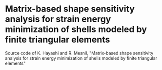 # Matrix-based shape sensitivity analysis for strain energy minimization of shells modeled by finite triangular elements
Source code of K. Hayashi and R. Mesnil, "Matrix-based shape sensitivity analysis for strain energy minimization of shells modeled by finite triangular elements"
